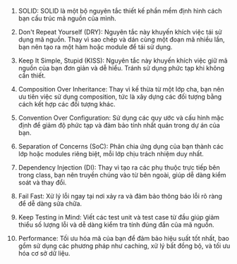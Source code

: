 1. SOLID: SOLID là một bộ nguyên tắc thiết kế phần mềm định hình cách bạn cấu trúc mã nguồn của mình.

2. Don't Repeat Yourself (DRY): Nguyên tắc này khuyến khích việc tái sử dụng mã nguồn. Thay vì sao chép và dán cùng một đoạn mã nhiều lần, bạn nên tạo ra một hàm hoặc module để tái sử dụng.

3. Keep It Simple, Stupid (KISS): Nguyên tắc này khuyến khích việc giữ mã nguồn của bạn đơn giản và dễ hiểu. Tránh sử dụng phức tạp khi không cần thiết.

4. Composition Over Inheritance: Thay vì kế thừa từ một lớp cha, bạn nên ưu tiên việc sử dụng composition, tức là xây dựng các đối tượng bằng cách kết hợp các đối tượng khác.

5. Convention Over Configuration: Sử dụng các quy ước và cấu hình mặc định để giảm độ phức tạp và đảm bảo tính nhất quán trong dự án của bạn.

6. Separation of Concerns (SoC): Phân chia ứng dụng của bạn thành các lớp hoặc modules riêng biệt, mỗi lớp chịu trách nhiệm duy nhất.

7. Dependency Injection (DI): Thay vì tạo ra các phụ thuộc trực tiếp bên trong class, bạn nên truyền chúng vào từ bên ngoài, giúp dễ dàng kiểm soát và thay đổi.

8. Fail Fast: Xử lý lỗi ngay tại nơi xảy ra và đảm bảo thông báo lỗi rõ ràng để dễ dàng sửa chữa.

9. Keep Testing in Mind: Viết các test unit và test case từ đầu giúp giảm thiểu số lượng lỗi và dễ dàng kiểm tra tính đúng đắn của mã nguồn.

10. Performance: Tối ưu hóa mã của bạn để đảm bảo hiệu suất tốt nhất, bao gồm sử dụng các phương pháp như caching, xử lý bất đồng bộ, và tối ưu hóa cơ sở dữ liệu.
